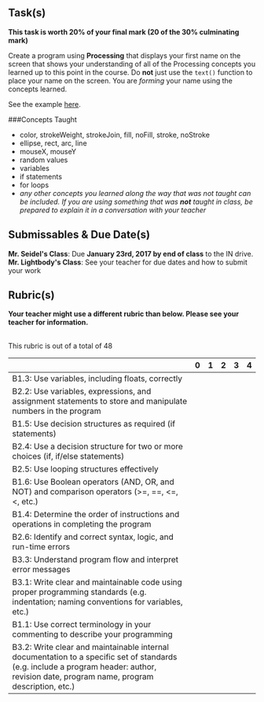 
Task(s)
-------

**This task is worth 20% of your final mark (20 of the 30% culminating mark)**

Create a program using **Processing** that displays your first name on the screen that shows your understanding of all of the Processing concepts you learned up to this point in the course.  Do **not** just use the ```text()``` function to place your name on the screen.  You are _forming_ your name using the concepts learned.

See the example [here](http://mrseidel.com/culminating/2O_Culminating_Seidel.gif).

###Concepts Taught
* color, strokeWeight, strokeJoin, fill, noFill, stroke, noStroke
* ellipse, rect, arc, line
* mouseX, mouseY
* random values
* variables
* if statements
* for loops
* _any other concepts you learned along the way that was not taught can be included.  If you are using something that was **not** taught in class, be prepared to explain it in a conversation with your teacher_



Submissables & Due Date(s)
----------
**Mr. Seidel's Class**: Due **January 23rd, 2017 by end of class** to the IN drive.  
**Mr. Lightbody's Class**: See your teacher for due dates and how to submit your work


Rubric(s)
---------
**Your teacher might use a different rubric than below.  Please see your teacher for information.**
<br/><br/>

This rubric is out of a total of 48

|                                          | 0    | 1    | 2    | 3    | 4    |
| ---------------------------------------- | ---- | ---- | ---- | ---- | ---- |
| B1.3: Use variables, including floats, correctly |      |      |      |      |      |
| B2.2: Use variables, expressions, and assignment statements to store and manipulate numbers in the program |      |      |      |      |      |
| B1.5: Use decision structures as required (if statements) |      |      |      |      |      |
| B2.4: Use a decision structure for two or more choices (if, if/else statements) |      |      |      |      |      |
| B2.5: Use looping structures effectively |      |      |      |      |      |
| B1.6: Use Boolean operators (AND, OR, and NOT) and comparison operators (>=, ==, <=, <, etc.) |      |      |      |      |      |
| B1.4: Determine the order of instructions and operations in completing the program |      |      |      |      |      |
| B2.6: Identify and correct syntax, logic, and run-time errors |      |      |      |      |      |
| B3.3: Understand program flow and interpret error messages |      |      |      |      |      |
| B3.1: Write clear and maintainable code using proper programming standards (e.g. indentation; naming conventions for variables, etc.) |      |      |      |      |      |
| B1.1: Use correct terminology in your commenting to describe your programming |      |      |      |      |      |
| B3.2: Write clear and maintainable internal documentation to a specific set of standards (e.g. include a program header: author, revision date, program name, program description, etc.) |      |      |      |      |      |
